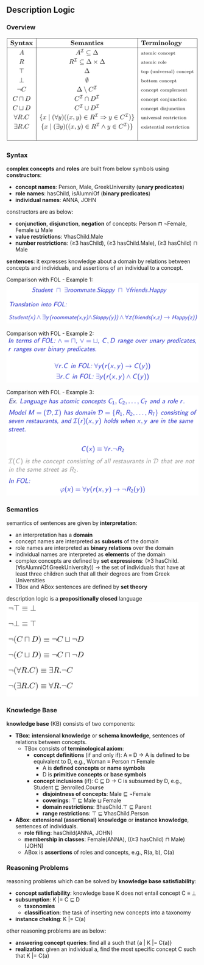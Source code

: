 ## Description Logic

### Overview
![overview](./pix/overview.png)

### Syntax

**complex concepts** and **roles** are built from below symbols using **constructors**:
* **concept names**: Person, Male, GreekUniversity (**unary predicates**)
* **role names**: hasChild, isAlumniOf (**binary predicates**)
* **individual names**: ANNA, JOHN

constructors are as below:
* **conjunction**, **disjunction**, **negation** of concepts: Person ⊓ ¬Female, Female ⊔ Male
* **value restrictions**: ∀hasChild.Male
* **number restrictions**: (≥3 hasChild), (≥3 hasChild.Male), (≥3 hasChild) ⊓ Male

**sentences**: it expresses knowledge about a domain by relations between concepts and individuals, and assertions of an individual to a concept.

Comparison with FOL - Example 1:
![mapping-1](./pix/mapping-1.png)

Comparison with FOL - Example 2:
![mapping-2](./pix/mapping-2.png)

Comparison with FOL - Example 3:
![mapping-3](./pix/mapping-3.png)

### Semantics

semantics of sentences are given by **interpretation**:
* an interpretation has a **domain**
* concept names are interpreted as **subsets** of the domain
* role names are interpreted as **binary relations** over the domain
* individual names are interpreted as **elements** of the domain
* complex concepts are defined by **set expressions**: (≥3 hasChild.(∀isAlumniOf.GreekUniversity)) -> the set of individuals that have at least three children such that all their degrees are from Greek Universities
* TBox and ABox sentences are defined by **set theory**

description logic is a **propositionally closed** language
![semantics](./pix/semantics.png)

### Knowledge Base

**knowledge base** (KB) consists of two components:
* **TBox**: **intensional knowledge** or **schema knowledge**, sentences of relations between concepts.
	*  TBox consists of **terminological axiom**:
		* **concept definitions** (if and only if): A ≡ D -> A is defined to be equivalent to D, e.g., Woman ≡ Person ⊓ Female
			* A is **defined concepts** or **name symbols**
			* D is **primitive concepts** or **base symbols**
		* **concept inclusions** (if): C ⊑ D -> C is subsumed by D, e.g., Student ⊑ ∃enrolled.Course
			* **disjointness of concepts**: Male ⊑ ¬Female
			* **coverings**: ⊤ ⊑ Male ⊔ Female
			* **domain restrictions**: ∃hasChild.⊤ ⊑ Parent
			* **range restrictions**: ⊤ ⊑ ∀hasChild.Person
* **ABox**: **extensional (assertional) knowledge** or **instance knowledge**, sentences of individuals.
	* **role filling**: hasChild(ANNA, JOHN)
	* **membership in classes**: Female(ANNA), ((≥3 hasChild) ⊓ Male)(JOHN)
	* ABox is **assertions** of roles and concepts, e.g., R(a, b), C(a)


### Reasoning Problems

reasoning problems which can be solved by **knowledge base satisfiability**:
* **concept satisfiability**: knowledge base K does not entail concept C ≡ ⊥
* **subsumption**: K |= C ⊑ D
	* **taxonomies**
	* **classification**: the task of inserting new concepts into a taxonomy
* **instance cheking**: K |= C(a)

other reasoning problems are as below:
* **answering concept queries**: find all a such that {a | K |= C(a)}
* **realization**: given an individual a, find the most specific concept C such that K |= C(a)
